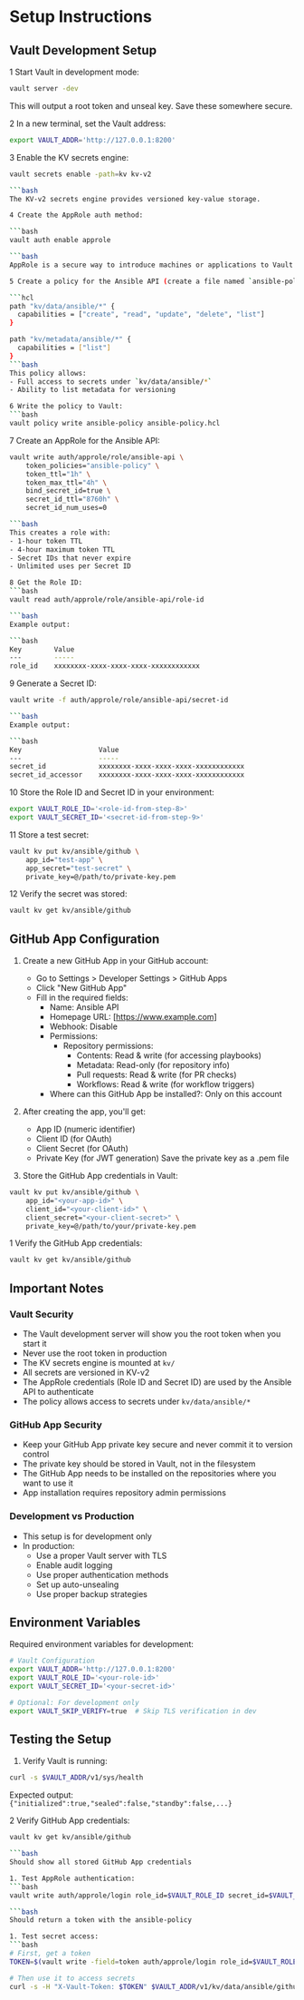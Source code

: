 # Setup Instructions

## Vault Development Setup

1 Start Vault in development mode:

```bash
vault server -dev
```

This will output a root token and unseal key. Save these somewhere secure.

2 In a new terminal, set the Vault address:

```bash
export VAULT_ADDR='http://127.0.0.1:8200'
```

3 Enable the KV secrets engine:

```bash
vault secrets enable -path=kv kv-v2

```bash
The KV-v2 secrets engine provides versioned key-value storage.

4 Create the AppRole auth method:

```bash
vault auth enable approle

```bash
AppRole is a secure way to introduce machines or applications to Vault.

5 Create a policy for the Ansible API (create a file named `ansible-policy.hcl`):

```hcl
path "kv/data/ansible/*" {
  capabilities = ["create", "read", "update", "delete", "list"]
}

path "kv/metadata/ansible/*" {
  capabilities = ["list"]
}
```bash
This policy allows:
- Full access to secrets under `kv/data/ansible/*`
- Ability to list metadata for versioning

6 Write the policy to Vault:
```bash
vault policy write ansible-policy ansible-policy.hcl
```

7 Create an AppRole for the Ansible API:

```bash
vault write auth/approle/role/ansible-api \
    token_policies="ansible-policy" \
    token_ttl="1h" \
    token_max_ttl="4h" \
    bind_secret_id=true \
    secret_id_ttl="8760h" \
    secret_id_num_uses=0

```bash
This creates a role with:
- 1-hour token TTL
- 4-hour maximum token TTL
- Secret IDs that never expire
- Unlimited uses per Secret ID

8 Get the Role ID:
```bash
vault read auth/approle/role/ansible-api/role-id

```bash
Example output:

```bash
Key        Value
---        -----
role_id    xxxxxxxx-xxxx-xxxx-xxxx-xxxxxxxxxxxx
```

9 Generate a Secret ID:

```bash
vault write -f auth/approle/role/ansible-api/secret-id

```bash
Example output:

```bash
Key                   Value
---                   -----
secret_id             xxxxxxxx-xxxx-xxxx-xxxx-xxxxxxxxxxxx
secret_id_accessor    xxxxxxxx-xxxx-xxxx-xxxx-xxxxxxxxxxxx
```

10 Store the Role ID and Secret ID in your environment:

```bash
export VAULT_ROLE_ID='<role-id-from-step-8>'
export VAULT_SECRET_ID='<secret-id-from-step-9>'
```

11 Store a test secret:

```bash
vault kv put kv/ansible/github \
    app_id="test-app" \
    app_secret="test-secret" \
    private_key=@/path/to/private-key.pem
```

12 Verify the secret was stored:

```bash
vault kv get kv/ansible/github
```

## GitHub App Configuration

1. Create a new GitHub App in your GitHub account:
   - Go to Settings > Developer Settings > GitHub Apps
   - Click "New GitHub App"
   - Fill in the required fields:
     - Name: Ansible API
     - Homepage URL: [https://www.example.com]
     - Webhook: Disable
     - Permissions:
       - Repository permissions:
         - Contents: Read & write (for accessing playbooks)
         - Metadata: Read-only (for repository info)
         - Pull requests: Read & write (for PR checks)
         - Workflows: Read & write (for workflow triggers)
     - Where can this GitHub App be installed?: Only on this account

2. After creating the app, you'll get:
   - App ID (numeric identifier)
   - Client ID (for OAuth)
   - Client Secret (for OAuth)
   - Private Key (for JWT generation)
   Save the private key as a .pem file

3. Store the GitHub App credentials in Vault:

```bash
vault kv put kv/ansible/github \
    app_id="<your-app-id>" \
    client_id="<your-client-id>" \
    client_secret="<your-client-secret>" \
    private_key=@/path/to/your/private-key.pem
```

1 Verify the GitHub App credentials:

```bash
vault kv get kv/ansible/github
```

## Important Notes

### Vault Security

- The Vault development server will show you the root token when you start it
- Never use the root token in production
- The KV secrets engine is mounted at `kv/`
- All secrets are versioned in KV-v2
- The AppRole credentials (Role ID and Secret ID) are used by the Ansible API to authenticate
- The policy allows access to secrets under `kv/data/ansible/*`

### GitHub App Security

- Keep your GitHub App private key secure and never commit it to version control
- The private key should be stored in Vault, not in the filesystem
- The GitHub App needs to be installed on the repositories where you want to use it
- App installation requires repository admin permissions

### Development vs Production

- This setup is for development only
- In production:
  - Use a proper Vault server with TLS
  - Enable audit logging
  - Use proper authentication methods
  - Set up auto-unsealing
  - Use proper backup strategies

## Environment Variables

Required environment variables for development:

```bash
# Vault Configuration
export VAULT_ADDR='http://127.0.0.1:8200'
export VAULT_ROLE_ID='<your-role-id>'
export VAULT_SECRET_ID='<your-secret-id>'

# Optional: For development only
export VAULT_SKIP_VERIFY=true  # Skip TLS verification in dev
```

## Testing the Setup

1. Verify Vault is running:

```bash
curl -s $VAULT_ADDR/v1/sys/health
```

Expected output: `{"initialized":true,"sealed":false,"standby":false,...}`

2 Verify GitHub App credentials:

```bash
vault kv get kv/ansible/github

```bash
Should show all stored GitHub App credentials

1. Test AppRole authentication:
```bash
vault write auth/approle/login role_id=$VAULT_ROLE_ID secret_id=$VAULT_SECRET_ID

```bash
Should return a token with the ansible-policy

1. Test secret access:
```bash
# First, get a token
TOKEN=$(vault write -field=token auth/approle/login role_id=$VAULT_ROLE_ID secret_id=$VAULT_SECRET_ID)

# Then use it to access secrets
curl -s -H "X-Vault-Token: $TOKEN" $VAULT_ADDR/v1/kv/data/ansible/github

